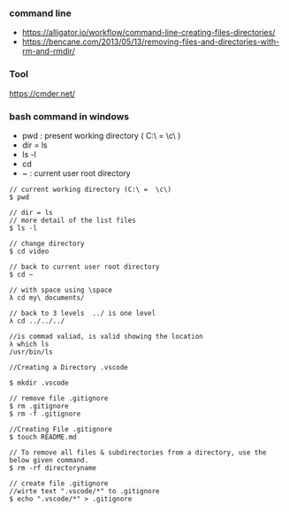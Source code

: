 ### command line
- https://alligator.io/workflow/command-line-creating-files-directories/
- https://bencane.com/2013/05/13/removing-files-and-directories-with-rm-and-rmdir/

### Tool 
https://cmder.net/

### bash command in windows
- pwd : present working directory  ( C:\  = \c\ )
- dir = ls
- ls -l  
- cd
- ~  : current user root directory
```
// current working directory (C:\ =  \c\)
$ pwd

// dir = ls
// more detail of the list files
$ ls -l

// change directory
$ cd video

// back to current user root directory
$ cd ~

// with space using \space
λ cd my\ documents/

// back to 3 levels  ../ is one level
λ cd ../../../

//is commad valiad, is valid showing the location
λ which ls
/usr/bin/ls

//Creating a Directory .vscode

$ mkdir .vscode

// remove file .gitignore
$ rm .gitignore
$ rm -f .gitignore

//Creating File .gitignore
$ touch README.md

// To remove all files & subdirectories from a directory, use the below given command.
$ rm -rf directoryname

// create file .gitignore
//wirte text ".vscode/*" to .gitignore
$ echo ".vscode/*" > .gitignore
```
